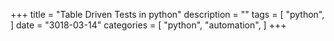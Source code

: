 +++
title = "Table Driven Tests in python"
description = ""
tags = [
    "python",
]
date = "3018-03-14"
categories = [
    "python",
    "automation",
]
+++